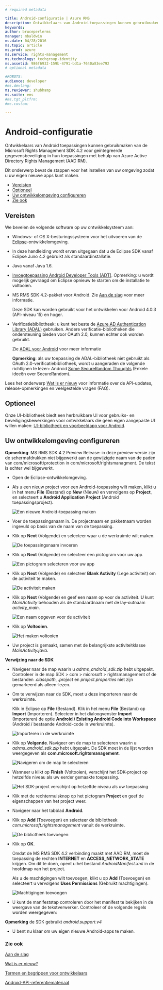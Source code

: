 ```yaml
---
# required metadata

title: Android-configuratie | Azure RMS
description: Ontwikkelaars van Android-toepassingen kunnen gebruikmaken van de Microsoft Rights Management SDK 4.2 voor geïntegreerde gegevensbeveiliging in hun toepassingen.
keywords:
author: bruceperlerms
manager: mbaldwin
ms.date: 04/28/2016
ms.topic: article
ms.prod: azure
ms.service: rights-management
ms.technology: techgroup-identity
ms.assetid: 986f6932-159b-4791-bd1a-7640a83ee792
# optional metadata

#ROBOTS:
audience: developer
#ms.devlang:
ms.reviewer: shubhamp
ms.suite: ems
#ms.tgt_pltfrm:
#ms.custom:

---
```


# Android-configuratie

Ontwikkelaars van Android toepassingen kunnen gebruikmaken van de Microsoft Rights Management SDK 4.2 voor geïntegreerde gegevensbeveiliging in hun toepassingen met behulp van Azure Active Directory Rights Management (AAD RM).

Dit onderwerp bevat de stappen voor het instellen van uw omgeving zodat u uw eigen nieuwe apps kunt maken.

-   [Vereisten](#prerequisites)
-   [Optioneel](#optional)
-   [Uw ontwikkelomgeving configureren](#configuring_your_development_environment_)
-   [Zie ook](#see_also)

## Vereisten

We bevelen de volgende software op uw ontwikkelsysteem aan:

-   Windows- of OS X-besturingssysteem voor het uitvoeren van de [Eclipse](http://www.oracle.com/technetwork/java/javase/downloads/jre7-downloads-1880261.html)-ontwikkelomgeving.
-   In deze handleiding wordt ervan uitgegaan dat u de Eclipse SDK vanaf Eclipse Juno 4.2 gebruikt als standaardinstallatie.
-   Java vanaf Java 1.6.
-   [Invoegtoepassing Android Developer Tools (ADT)](http://developer.android.com/sdk/installing/index.html). Opmerking: u wordt mogelijk gevraagd om Eclipse opnieuw te starten om de installatie te voltooien.

     

-   MS RMS SDK 4.2-pakket voor Android. Zie [Aan de slag](get-started.md) voor meer informatie.

    Deze SDK kan worden gebruikt voor het ontwikkelen voor Android 4.0.3 (API-niveau 15) en hoger.

-   Verificatiebibliotheek: u kunt het beste de [Azure AD Authentication Library (ADAL)](https://msdn.microsoft.com/en-us/library/jj573266.aspx) gebruiken. Andere verificatie-bibliotheken die ondersteuning bieden voor OAuth 2.0, kunnen echter ook worden gebruikt.

    Zie [ADAL voor Android](https://github.com/MSOpenTech/azure-activedirectory-library-for-android) voor meer informatie

    **Opmerking**: als uw toepassing de ADAL-bibliotheek niet gebruikt als OAuth 2.0-verificatiebibliotheek, wordt u aangeraden de volgende richtlijnen te lezen: Android [Some SecureRandom Thoughts](http://android-developers.blogspot.com/2013/08/some-securerandom-thoughts.html) (Enkele ideeën over SecureRandom).

     

Lees het onderwerp [Wat is er nieuw](release-notes.md) voor informatie over de API-updates, release-opmerkingen en veelgestelde vragen (FAQ).

## Optioneel

Onze UI-bibliotheek biedt een herbruikbare UI voor gebruiks- en beveiligingsbewerkingen voor ontwikkelaars die geen eigen aangepaste UI willen maken: [UI-bibliotheek en voorbeeldapp voor Android](https://github.com/AzureAD/rms-sdk-ui-for-android).

## Uw ontwikkelomgeving configureren

**Opmerking**: MS RMS SDK 4.2 Preview Release: in deze preview-versie zijn de schermafdrukken niet bijgewerkt aan de gewijzigde naam van de paden van com/microsoft/protection in com/microsoft/rightsmanagment. De tekst is echter wel bijgewerkt.

 
-   Open de Eclipse-ontwikkelomgeving.
-   Als u een nieuw project voor een Android-toepassing wilt maken, klikt u in het menu **File** (Bestand) op **New** (Nieuw) en vervolgens op **Project**, en selecteert u **Android Application Project** (Android toepassingsproject).

    ![Een nieuwe Android-toepassing maken](../media/Android-setup-01c.png)

-   Voer de toepassingsnaam in. De projectnaam en pakketnaam worden ingevuld op basis van de naam van de toepassing.
-   Klik op **Next** (Volgende) en selecteer waar u de werkruimte wilt maken.

    ![De toepassingsnaam invoeren](../media/Android-setup-02a.jpg)

-   Klik op **Next** (Volgende) en selecteer een pictogram voor uw app.

    ![Een pictogram selecteren voor uw app](../media/Android-setup-03.png)

-   Klik op **Next** (Volgende) en selecteer **Blank Activity** (Lege activiteit) om de activiteit te maken.

    ![De activiteit maken](../media/Android-setup-04.png)

-   Klik op **Next** (Volgende) en geef een naam op voor de activiteit. U kunt *MainActivity* behouden als de standaardnaam met de lay-outnaam *activity\_main*.

    ![Een naam opgeven voor de activiteit](../media/Android-setup-05a.jpg)

-   Klik op **Voltooien**.

    ![Het maken voltooien](../media/Android-setup-06.jpg)

-   Uw project is gemaakt, samen met de belangrijkste activiteitklasse *MainActivity.java*.

**Verwijzing naar de SDK**

-   Navigeer naar de map waarin u *adrms\_android\_sdk.zip* hebt uitgepakt. Controleer in de map SDK > com > microsoft > rightsmanagement of de bestanden *.classpath*, *.project* en *project.properties* niet zijn gemarkeerd als alleen-lezen.
-   Om te verwijzen naar de SDK, moet u deze importeren naar de werkruimte.

    Klik in Eclipse op **File** (Bestand). Klik in het menu **File** (Bestand) op **Import** (Importeren). Selecteer in het dialoogvenster **Import** (Importeren) de optie **Android / Existing Android Code into Workspace** (Android / bestaande Android-code in werkruimte).

    ![Importeren in de werkruimte](../media/Android-setup-07.png)

-   Klik op **Volgende**. Navigeer om de map te selecteren waarin u *adrms\_android\_sdk.zip* hebt uitgepakt. De SDK moet in de lijst worden weergegeven als **com.microsoft.rightsmanagement**.

    ![Navigeren om de map te selecteren](../media/Android-setup-08c.jpg)

-   Wanneer u klikt op **Finish** (Voltooien), verschijnt het SDK-project op hetzelfde niveau als uw eerder gemaakte toepassing.

    ![Het SDK-project verschijnt op hetzelfde niveau als uw toepassing](../media/Android-setup-09.jpg)

-   Klik met de rechtermuisknop op het pictogram **Project** en geef de eigenschappen van het project weer.
-   Navigeer naar het tabblad **Android**.
-   Klik op **Add** (Toevoegen) en selecteer de bibliotheek *com.microsoft.rightsmanagement* vanuit de werkruimte.

    ![De bibliotheek toevoegen](../media/Android-setup-10b.jpg)

-   Klik op **OK**.

    Omdat de MS RMS SDK 4.2 verbinding maakt met AAD RM, moet de toepassing de rechten **INTERNET** en **ACCESS\_NETWORK\_STATE** krijgen. Om dit te doen, opent u het bestand *AndroidManifest.xml* in de hoofdmap van het project.

    Als u de machtigingen wilt toevoegen, klikt u op **Add** (Toevoegen) en selecteert u vervolgens **Uses Permissions** (Gebruikt machtigingen).

    ![Machtigingen toevoegen](../media/Android-setup-11d.jpg)

-   U kunt de manifeststap controleren door het manifest te bekijken in de weergave van de tekstverwerker. Controleer of de volgende regels worden weergegeven:


    <uses-sdk
         android:minSdkVersion="15"
         android:targetSdkVersion="19"/>
    <uses-permission android:name="android.permission.INTERNET"/>
    <uses-permission android:name="android.permission.ACCESS_NETWORK_STATE"/>
    <uses-permission/>


**Opmerking** de SDK gebruikt *android.support.v4*

-   U bent nu klaar om uw eigen nieuwe Android-apps te maken.

### Zie ook

[Aan de slag](get-started.md)

[Wat is er nieuw?](release-notes.md)

[Termen en begrippen voor ontwikkelaars](core-concepts.md)

[Android-API-referentiemateriaal](android-namespaces.md)

 

 


<!--HONumber=May16_HO2-->


